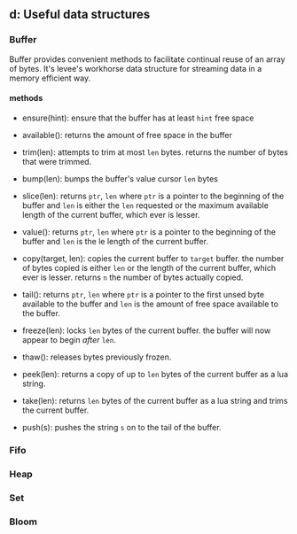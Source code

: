 ## d: Useful data structures

### Buffer

Buffer provides convenient methods to facilitate continual reuse of an array of
bytes. It's levee's workhorse data structure for streaming data in a memory
efficient way.

#### methods

* ensure(hint):
	ensure that the buffer has at least `hint` free space

* available():
	returns the amount of free space in the buffer

* trim(len):
	attempts to trim at most `len` bytes. returns the number of bytes that were
	trimmed.

* bump(len):
	bumps the buffer's value cursor `len` bytes

* slice(len):
	returns `ptr`, `len` where `ptr` is a pointer to the beginning of the buffer
	and `len` is either the `len` requested or the maximum available length of
	the current buffer, which ever is lesser.

* value():
	returns `ptr`, `len` where `ptr` is a pointer to the beginning of the buffer
	and `len` is the le length of the current buffer.

* copy(target, len):
	copies the current buffer to `target` buffer. the number of bytes copied is
	either `len` or the length of the current buffer, which ever is lesser.
	returns `n` the number of bytes actually copied.

* tail():
	returns `ptr`, `len` where `ptr` is a pointer to the first unsed byte
	available to the buffer and `len` is the amount of free space available to
	the buffer.

* freeze(len):
	locks `len` bytes of the current buffer. the buffer will now appear to begin
	*after* `len`.

* thaw():
	releases bytes previously frozen.

* peek(len):
	returns a copy of up to `len` bytes of the current buffer as a lua string.

* take(len):
	returns `len` bytes of the current buffer as a lua string and trims the
	current buffer.

* push(s):
	pushes the string `s` on to the tail of the buffer.

### Fifo

### Heap

### Set

### Bloom
